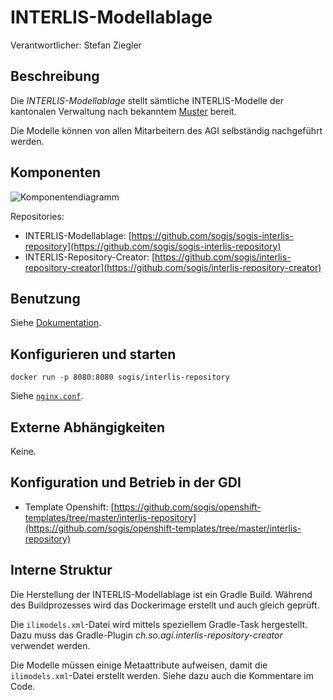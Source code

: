# INTERLIS-Modellablage
Verantwortlicher: Stefan Ziegler

## Beschreibung 
Die _INTERLIS-Modellablage_ stellt sämtliche INTERLIS-Modelle der kantonalen Verwaltung nach bekanntem [Muster](http://models.interlis.ch/ModelRepository.pdf) bereit.

Die Modelle können von allen Mitarbeitern des AGI selbständig nachgeführt werden.

## Komponenten
![Komponentendiagramm](https://www.planttext.com/api/plantuml/img/PL0zRm8n3DtzAwph0aCMHeOA2Hqd9AWgFgR2uDwvDC8ufoGt8CH_RqABT1HdUSxpUtdE94JoiJi90DNHUIosWNs15B1B0A2b-aW7ncBMwJ5QfoICfTLljh702s2gsfrQfwmHF-PlctArcA_DqZKiGf-InFjirx_uhx8QsOiDndFhWaqvpgRsJ0diT51vQeJDktG7gyERsVINHBW2z7ogLRbPt0Ogpr7mvMkK3q3U1OrvVKm1_IxHVwfnNls9kpyvnePRrYQWKu19GldtVW00)

Repositories:

- INTERLIS-Modellablage: [https://github.com/sogis/sogis-interlis-repository](https://github.com/sogis/sogis-interlis-repository)
- INTERLIS-Repository-Creator: [https://github.com/sogis/interlis-repository-creator](https://github.com/sogis/interlis-repository-creator)

## Benutzung
Siehe [Dokumentation](https://github.com/sogis/sogis-interlis-repository/blob/master/docs/betriebs-_und_nachfuehrungshandbuch.md).

## Konfigurieren und starten

```
docker run -p 8080:8080 sogis/interlis-repository
```

Siehe [`nginx.conf`](https://github.com/sogis/sogis-interlis-repository/blob/master/nginx.conf).

## Externe Abhängigkeiten
Keine.

## Konfiguration und Betrieb in der GDI
- Template Openshift: [https://github.com/sogis/openshift-templates/tree/master/interlis-repository](https://github.com/sogis/openshift-templates/tree/master/interlis-repository)

## Interne Struktur
Die Herstellung der INTERLIS-Modellablage ist ein Gradle Build. Während des Buildprozesses wird das Dockerimage erstellt und auch gleich geprüft.

Die `ilimodels.xml`-Datei wird mittels speziellem Gradle-Task hergestellt. Dazu muss das Gradle-Plugin _ch.so.agi.interlis-repository-creator_ verwendet werden.

Die Modelle müssen einige Metaattribute aufweisen, damit die `ilimodels.xml`-Datei erstellt werden. Siehe dazu auch die Kommentare im Code.

